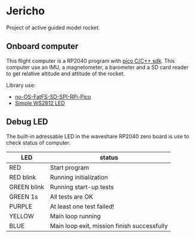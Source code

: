 # Jericho

Project of active guided model rocket.

## Onboard computer

This flight computer is a RP2040 program with [pico C/C++ sdk](https://github.com/raspberrypi/pico-sdk). This computer use an IMU, a magnetometer, a barometer and a SD card reader to get relative altitude and attitude of the rocket.

Library use:

- [no-OS-FatFS-SD-SPI-RPi-Pico](https://github.com/carlk3/no-OS-FatFS-SD-SPI-RPi-Pico)
- [Simple WS2812 LED](https://github.com/ForsakenNGS/Pico_WS2812)

## Debug LED

The built-in adressable LED in the waveshare RP2040 zero board is use to check status of computer.

LED | status
--|--
RED | Start program
RED blink | Running initialization
GREEN blink | Running start-up tests
GREEN 1s | All tests are OK
PURPLE | At least one test failed!
YELLOW | Main loop running
BLUE | Main loop exit, mission finish successfully
